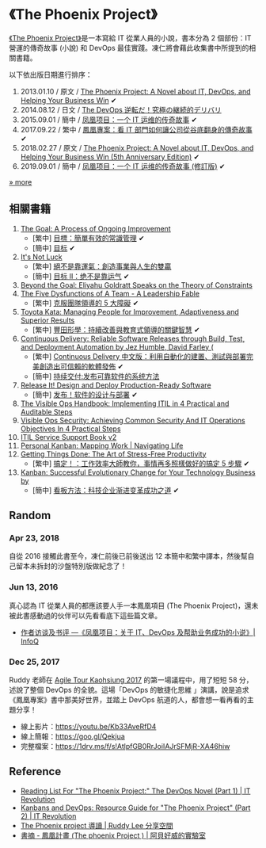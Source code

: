 # 《The Phoenix Project》

[《The Phoenix Project》](https://en.wikipedia.org/wiki/The_Phoenix_Project_(novel))是一本寫給 IT 從業人員的小說，書本分為 2 個部份：IT 營運的傳奇故事 (小說) 和 DevOps 最佳實踐。凍仁將會藉此收集書中所提到的相關書籍。

以下依出版日期進行排序：

1. 2013.01.10 / 原文 / [The Phoenix Project: A Novel about IT, DevOps, and Helping Your Business Win](https://www.amazon.com/Phoenix-Project-DevOps-Helping-Business/dp/0988262592/) ✔
1. 2014.08.12 / 日文 / [The DevOps 逆転だ！究極の継続的デリバリ](https://www.amazon.co.jp/DevOps-%25E9%2580%2586%25E8%25BB%25A2%25E3%2581%25A0-%25E3%2582%25B8%25E3%2583%25BC%25E3%2583%25B3%25E3%2583%25BB%25E3%2582%25AD%25E3%2583%25A0/dp/4822285359/)
1. 2015.09.01 / 簡中 / [凤凰项目：一个 IT 运维的传奇故事](https://www.tenlong.com.tw/products/9787115403650) ✔
1. 2017.09.22 / 繁中 / [鳳凰專案：看 IT 部門如何讓公司從谷底翻身的傳奇故事](https://www.tenlong.com.tw/products/9789864765867) ✔
1. 2018.02.27 / 原文 / [The Phoenix Project: A Novel about IT, DevOps, and Helping Your Business Win (5th Anniversary Edition)](https://www.amazon.com/Phoenix-Project-DevOps-Helping-Business/dp/1942788290) ✔
1. 2019.09.01 / 簡中 / [凤凰项目：一个 IT 运维的传奇故事 (修訂版)](https://www.amazon.cn/dp/B08592D7TV) ✔

[» more](https://note.drx.tw/2018/08/the-phoenix-project-book.html)

## 相關書籍

1. [The Goal: A Process of Ongoing Improvement](https://www.amazon.com/Goal-Process-Ongoing-Improvement/dp/0884270610)
    - [繁中] [目標：簡單有效的常識管理](http://www.tenlong.com.tw/items/0002161311) ✔
    - [簡中] [目标](https://www.tenlong.com.tw/products/9787121161483) ✔
1. [It's Not Luck](https://www.amazon.com/Its-Not-Luck-Eliyahu-Goldratt/dp/0884271153)
    - [繁中] [絕不是靠運氣：創造事業與人生的雙贏](http://www.books.com.tw/products/0010588043)
    - [簡中] [目标 Ⅱ：绝不是靠运气](https://www.tenlong.com.tw/products/9787121161476) ✔
1. [Beyond the Goal: Eliyahu Goldratt Speaks on the Theory of Constraints](https://www.amazon.com/Beyond-Goal-Eliyahu-Goldratt-Constraints/dp/1596590238?ie=UTF8&camp=1789&creative=9325&creativeASIN=0884271951&linkCode=as2&tag=itrevpre-20)
1. [The Five Dysfunctions of A Team - A Leadership Fable](https://www.amazon.com/Five-Dysfunctions-Team-Leadership-Fable/dp/0787960756/ref=sr_1_1?s=books&ie=UTF8&qid=1524496448&sr=1-1&keywords=The+Five+Dysfunctions+of+A+Team+-+A+Leadership+Fable)
    - [繁中] [克服團隊領導的 5 大障礙](http://www.books.com.tw/products/0010647956) ✔
1. [Toyota Kata: Managing People for Improvement, Adaptiveness and Superior Results](https://www.amazon.com/Toyota-Kata-Managing-Improvement-Adaptiveness/dp/0071635238/ref=sr_1_1?s=books&ie=UTF8&qid=1524496490&sr=1-1&keywords=Toyota+Kata%3A+Managing+People+for+Improvement%2C+Adaptiveness+and+Superior+Results)
    - [繁中] [豐田形學：持續改善與教育式領導的關鍵智慧](http://www.books.com.tw/products/0010471926) ✔
1. [Continuous Delivery: Reliable Software Releases through Build, Test, and Deployment Automation by Jez Humble, David Farley (](https://www.amazon.com/Continuous-Delivery-Deployment-Automation-Addison-Wesley/dp/0321601912/ref=sr_1_1?s=books&ie=UTF8&qid=1524496565&sr=1-1&keywords=Continuous+Delivery%3A+Reliable+Software+Releases+through+Build%2C+Test%2C+and+Deployment+Automation)
    - [繁中] [Continuous Delivery 中文版：利用自動化的建置、測試與部署完美創造出可信賴的軟體發佈](http://www.tenlong.com.tw/items/986201962X?item_id=999062) ✔
    - [簡中] [持续交付:发布可靠软件的系统方法](https://www.amazon.cn/dp/B005V9BB1M)
1. [Release It! Design and Deploy Production-Ready Software](https://pragprog.com/book/mnee/release-it)
    - [簡中] [发布！软件的设计与部署](https://www.amazon.cn/dp/B0153178XM) ✔
1. [The Visible Ops Handbook: Implementing ITIL in 4 Practical and Auditable Steps](https://www.amazon.com/Visible-Ops-Handbook-Implementing-Practical/dp/0975568612)
1. [Visible Ops Security: Achieving Common Security And IT Operations Objectives In 4 Practical Steps](https://www.amazon.com/Visible-Ops-Security-Operations-Objectives/dp/097556868X/ref=pd_sim_14_1?ie=UTF8&dpID=41FVHzq6CvL&dpSrc=sims&preST=_AC_UL320_SR200%2C320_&psc=1&refRID=NHSWVP8BZC4C6E8SZT84)
1. [ITIL Service Support Book v2](https://www.amazon.com/Service-Support-Infrastructure-Library-Part/dp/0113300158?ie=UTF8&camp=1789&creative=9325&creativeASIN=0884271951&linkCode=as2&tag=itrevpre-20)
1. [Personal Kanban: Mapping Work | Navigating Life](https://www.amazon.com/Personal-Kanban-Mapping-Work-Navigating/dp/1453802266?ie=UTF8&tag=itrev-20)
1. [Getting Things Done: The Art of Stress-Free Productivity](https://www.amazon.com/Getting-Things-Done-Stress-Free-Productivity/dp/0142000280?ie=UTF8&tag=itrev-20)
    - [繁中] [搞定！：工作效率大師教你，事情再多照樣做好的搞定 5 步驟](http://www.books.com.tw/products/0010731198) ✔
1. [Kanban: Successful Evolutionary Change for Your Technology Business by ](https://www.amazon.com/Kanban-Successful-Evolutionary-Technology-Business/dp/0984521402?ie=UTF8&tag=itrev-20)
    - [簡中] [看板方法：科技企业渐进变革成功之道](https://www.tenlong.com.tw/products/9787560994048) ✔


## Random

### Apr 23, 2018

自從 2016 接觸此書至今，凍仁前後已前後送出 12 本簡中和繁中譯本，然後幫自己留本未拆封的沙盤特別版做紀念了！

### Jun 13, 2016

真心認為 IT 從業人員的都應該要人手一本鳳凰項目 (The Phoenix Project)，還未被此書感動過的伙伴可以先看看底下這些篇文章。
- [作者访谈及书评 —《凤凰项目：关于 IT、DevOps 及帮助业务成功的小说》| InfoQ](http://www.infoq.com/cn/articles/phoenix-project-book-review)

### Dec 25, 2017

Ruddy 老師在 [Agile Tour Kaohsiung 2017](https://www.accupass.com/event/1709111042501613360068) 的第一場議程中，用了短短 58 分，述說了整個 DevOps 的全貌。這場「DevOps 的敏捷化思維 」演講，說是追求《鳳凰專案》書中那美好世界，並踏上 DevOps 航道的人，都會想一看再看的主題分享！

* 線上影片：https://youtu.be/Kb33AveRfD4
* 線上簡報：https://goo.gl/Qekjua
* 完整檔案：https://1drv.ms/f/s!AtlpfGB0RrJoiIAJrSFMjR-XA46hiw


## Reference

- [Reading List For "The Phoenix Project:" The DevOps Novel (Part 1) | IT Revolution](http://itrevolution.com/learn-more-about-concepts-in-phoenix-project/)
- [Kanbans and DevOps: Resource Guide for "The Phoenix Project" (Part 2) | IT Revolution](http://itrevolution.com/resource-guide-for-the-phoenix-project-kanbans-part-2/)
- [The Phoenix project 導讀 | Ruddy Lee 分享空間](https://ruddyblog.wordpress.com/2016/01/26/the-phoenix-project-%E5%B0%8E%E8%AE%80/)
- [書摘 - 鳳凰計畫 (The phoenix Project ) | 阿貝好威的實驗室](http://lab.howie.tw/2016/02/phoenix-project.html)
